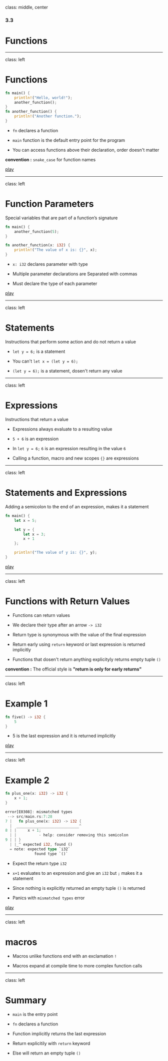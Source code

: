class: middle, center

### 3.3

# Functions

---

class: left

# Functions

```rust
fn main() {
    println!("Hello, world!");
    another_function();
}
fn another_function() {
    println!("Another function.");
}
```

- `fn` declares a function

- `main` function is the default entry point for the program

- You can access functions above their declaration, order doesn't matter

**convention :** `snake_case` for function names

[play](https://play.integer32.com/?version=stable&mode=debug&edition=2018&gist=81f40bf6c93ba4a303e3ff328cc33c77)

---

class: left

# Function Parameters

Special variables that are part of a function’s signature

```rust
fn main() {
    another_function(5);
}

fn another_function(x: i32) {
    println!("The value of x is: {}", x);
}
```

- `x: i32` declares parameter with type

- Multiple parameter declarations are Separated with commas

- Must declare the type of each parameter

[play](https://play.integer32.com/?version=stable&mode=debug&edition=2018&gist=73e301489cea500f1ee183bddbeda3f2)

---

class: left

# Statements

Instructions that perform some action and do not return a value

- `let y = 6;` is a statement

- You can't `let x = (let y = 6);`

- `(let y = 6);` is a statement, dosen't return any value

---

class: left

# Expressions

Instructions that return a value

- Expressions always evaluate to a resulting value

- `5 + 6` is an expression

- In `let y = 6;` `6` is an expression resulting in the value `6`

- Calling a function, macro and new scopes `{}` are expressions

---

class: left

# Statements and Expressions

Adding a semicolon to the end of an expression, makes it a statement

```rust
fn main() {
    let x = 5;

    let y = {
        let x = 3;
        x + 1
    };

    println!("The value of y is: {}", y);
}
```

[play](https://play.integer32.com/?version=stable&mode=debug&edition=2018&gist=5c8ebabf06b76df79ca1666ad57b78e1)

---

class: left

# Functions with Return Values

- Functions can return values

- We declare their type after an arrow `-> i32`

- Return type is synonymous with the value of the final expression

- Return early using `return` keyword or last expression is returned implicitly

- Functions that dosen't return anything explicityly returns empty tuple `()`

**convention :** The official style is **"return is only for early returns"**

---

class: left

# Example 1

```rust
fn five() -> i32 {
    5
}
```

- 5 is the last expression and it is returned implicitly

[play]()

---

class: left

# Example 2

```rust
fn plus_one(x: i32) -> i32 {
    x + 1;
}
```

```rust
error[E0308]: mismatched types
 --> src/main.rs:7:28
7 |   fn plus_one(x: i32) -> i32 {
  |  ____________________________^
8 | |     x + 1;
  | |          - help: consider removing this semicolon
9 | | }
  | |_^ expected i32, found ()
  = note: expected type `i32`
             found type `()`
```

- Expect the return type `i32`

- `x+1` evaluates to an expression and give an `i32` but `;` makes it a statement

- Since nothing is explicitly returned an empty tuple `()` is returned

- Panics with `mismatched types` error

[play]()

---

class: left

# macros

- Macros unlike functions end with an exclamation `!`

- Macros expand at compile time to more complex function calls

---

class: left

# Summary

- `main` is the entry point

- `fn` declares a function

- Function implicitly returns the last expression

- Return explicitily with `return` keyword

- Else will return an empty tuple `()`
